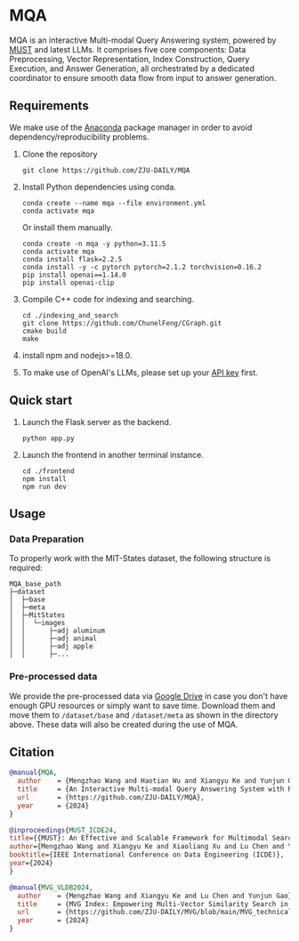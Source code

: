 # MQA

MQA is an interactive Multi-modal Query Answering system, powered by [MUST](https://github.com/ZJU-DAILY/MUST) and latest LLMs. It comprises five core components: Data Preprocessing, Vector Representation, Index Construction, Query Execution, and Answer Generation, all orchestrated by a dedicated coordinator to ensure smooth data flow from input to answer generation.

## Requirements

We make use of the [Anaconda](https://www.anaconda.com/) package manager in order to avoid dependency/reproducibility problems. 

1. Clone the repository
   ```
   git clone https://github.com/ZJU-DAILY/MQA
   ```

2. Install Python dependencies using conda.

   ```
   conda create --name mqa --file environment.yml
   conda activate mqa
   ```

   Or install them manually.
   ```
   conda create -n mqa -y python=3.11.5
   conda activate mqa
   conda install flask=2.2.5
   conda install -y -c pytorch pytorch=2.1.2 torchvision=0.16.2
   pip install openai==1.14.0
   pip install openai-clip
   ```

3. Compile C++ code for indexing and searching.

   ```
   cd ./indexing_and_search
   git clone https://github.com/ChunelFeng/CGraph.git
   cmake build
   make
   ```

4. install npm and nodejs>=18.0.

5. To make use of OpenAI's LLMs, please set up your [API key](https://platform.openai.com/docs/quickstart?context=python) first.

## Quick start

1. Launch the Flask server as the backend.

   ```
   python app.py
   ```

2. Launch the frontend in another terminal instance.
   ```
   cd ./frontend
   npm install
   npm run dev
   ```

## Usage

### Data Preparation

To properly work with the MIT-States dataset, the following structure is required:

```
MQA_base_path
├─dataset
│  ├─base
│  ├─meta
│  ├─MitStates
│  │  └─images
│  │      ├─adj aluminum
│  │      ├─adj animal
│  │      ├─adj apple
│  │      ├─...
```

### Pre-processed data

We provide the pre-processed data via [Google Drive](https://drive.google.com/drive/folders/1tFt04JjjYdScCpCKYrRsxO6gAbbY8t9s?usp=sharing) in case you don't have enough GPU resources or simply want to save time. Download them and move them to `/dataset/base` and `/dataset/meta` as shown in the directory above. These data will also be created during the use of MQA.

## Citation

```BibTeX
@manual{MQA,
  author    = {Mengzhao Wang and Haotian Wu and Xiangyu Ke and Yunjun Gao and Xiaoliang Xu and Lu Chen},
  title     = {An Interactive Multi-modal Query Answering System with Retrieval-Augmented Large Language Models},
  url       = {https://github.com/ZJU-DAILY/MQA},
  year      = {2024}
}

@inproceedings{MUST_ICDE24,
title={{MUST}: An Effective and Scalable Framework for Multimodal Search of Target Modality},
author={Mengzhao Wang and Xiangyu Ke and Xiaoliang Xu and Lu Chen and Yunjun Gao and Pinpin Huang and Runkai Zhu},
booktitle={IEEE International Conference on Data Engineering (ICDE)},
year={2024}
}

@manual{MVG_VLDB2024,
  author    = {Mengzhao Wang and Xiangyu Ke and Lu Chen and Yunjun Gao},
  title     = {MVG Index: Empowering Multi-Vector Similarity Search in High-Dimensional Spaces},
  url       = {https://github.com/ZJU-DAILY/MVG/blob/main/MVG_technical_report.pdf},
  year      = {2024}
}
```



